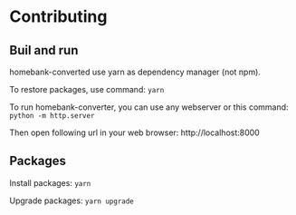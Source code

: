 # Contributing

## Buil and run

homebank-converted use yarn as dependency manager (not npm).

To restore packages, use command: `yarn`

To run homebank-converter, you can use any webserver or this command: `python -m http.server`

Then open following url in your web browser: http://localhost:8000

## Packages

Install packages: `yarn`

Upgrade packages: `yarn upgrade`
